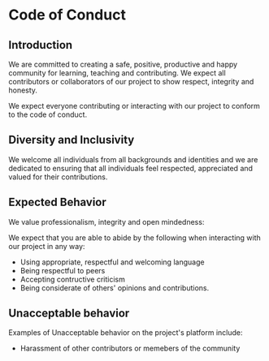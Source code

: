 # Code of Conduct 

## Introduction 

We are committed to creating a safe, positive, productive and happy community for learning, teaching and contributing. We expect all contributors or collaborators of our project to show respect, integrity and honesty. 

We expect everyone contributing or interacting with our project to conform to the code of conduct. 

## Diversity and Inclusivity

We welcome all individuals from all backgrounds and identities and we are dedicated to ensuring that all individuals feel respected, appreciated and valued for their contributions. 

## Expected Behavior 
We value professionalism, integrity and open mindedness:
    
We expect that you are able to abide by the following when interacting with our project in any way:
- Using appropriate, respectful and welcoming language 
- Being respectful to peers 
- Accepting contructive criticism
- Being considerate of others' opinions and contributions.

## Unacceptable behavior
Examples of Unacceptable behavior on the project's platform include:
- Harassment of other contributors or memebers of the community 